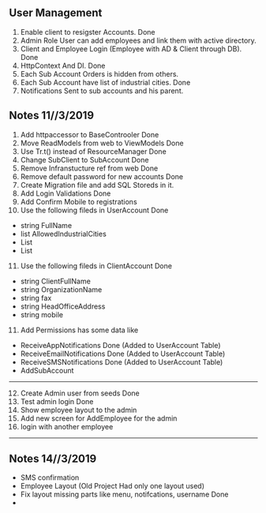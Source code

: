 ﻿## User Management
1. Enable client to resigster Accounts. Done
2. Admin Role User can add employees and link them with active directory.
3. Client and Employee Login (Employee with AD & Client through DB). Done
4. HttpContext And DI. Done
5. Each Sub Account Orders is hidden from others.
6. Each Sub Account have list of industrial cities. Done
7. Notifications Sent to sub accounts and his parent.

## Notes 11//3/2019
1. Add httpaccessor to BaseControoler Done
2. Move ReadModels from web to ViewModels Done
3. Use Tr.t() instead of ResourceManager Done
4. Change SubClient to SubAccount  Done
5. Remove Infranstucture ref from web Done
6. Remove default password for new accounts Done
7. Create Migration file and add SQL Storeds in it.
8. Add Login Validations Done
9. Add Confirm Mobile to registrations 
10. Use the following fileds in UserAccount Done
- string FullName
- list<IndustrialCity> AllowedIndustrialCities
- List<Permissions>
- List<Roles>
11. Use the following fileds in ClientAccount Done
- string ClientFullName
- string OrganizationName
- string  fax
- string HeadOfficeAddress
- string mobile 
11. Add Permissions has some data like 
- ReceiveAppNotifications Done (Added to UserAccount Table)
- ReceiveEmailNotifications Done (Added to UserAccount Table)
- ReceiveSMSNotifications Done (Added to UserAccount Table)
- AddSubAccount
---------------
12. Create Admin user from seeds Done
13. Test admin login Done
13. Show employee layout to the admin
14. Add new screen for AddEmployee for the admin
15. login with another employee
--------------
## Notes 14//3/2019
- SMS confirmation
- Employee Layout (Old Project Had only one layout used)
- Fix layout missing parts like menu, notifcations, username Done
- 
